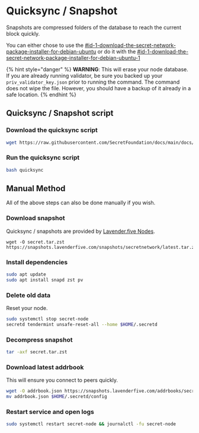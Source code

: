 # Quicksync / Snapshot

Snapshots are compressed folders of the database to reach the current block quickly.

You can either chose to use the [#id-1-download-the-secret-network-package-installer-for-debian-ubuntu](snapshot.md#id-1-download-the-secret-network-package-installer-for-debian-ubuntu "mention") or do it with the [#id-1-download-the-secret-network-package-installer-for-debian-ubuntu-1](snapshot.md#id-1-download-the-secret-network-package-installer-for-debian-ubuntu-1 "mention")

{% hint style="danger" %}
**WARNING**: This will erase your node database. If you are already running validator, be sure you backed up your `priv_validator_key.json` prior to running the command. The command does not wipe the file. However, you should have a backup of it already in a safe location.
{% endhint %}

## Quicksync / Snapshot script <a href="#id-1-download-the-secret-network-package-installer-for-debian-ubuntu" id="id-1-download-the-secret-network-package-installer-for-debian-ubuntu"></a>

### Download the quicksync script

```bash
wget https://raw.githubusercontent.com/SecretFoundation/docs/main/docs/node-guides/quicksync
```

### Run the quicksync script

```bash
bash quicksync
```

## Manual Method <a href="#id-1-download-the-secret-network-package-installer-for-debian-ubuntu" id="id-1-download-the-secret-network-package-installer-for-debian-ubuntu"></a>

All of the above steps can also be done manually if you wish.

### Download snapshot

Quicksync / snapshots are provided by [Lavender.five Nodes](https://services.lavenderfive.com/mainnet/secretnetwork/snapshot).

```
wget -O secret.tar.zst https://snapshots.lavenderfive.com/snapshots/secretnetwork/latest.tar.zst
```

### Install dependencies

```bash
sudo apt update
sudo apt install snapd zst pv
```

### Delete old data

Reset your node.&#x20;

```bash
sudo systemctl stop secret-node
secretd tendermint unsafe-reset-all --home $HOME/.secretd
```

### Decompress snapshot

```bash
tar -axf secret.tar.zst
```

### Download latest addrbook

This will ensure you connect to peers quickly.

```bash
wget -O addrbook.json https://snapshots.lavenderfive.com/addrbooks/secretnetwork/addrbook.json
mv addrbook.json $HOME/.secretd/config
```

### Restart service and open logs

```bash
sudo systemctl restart secret-node && journalctl -fu secret-node
```


